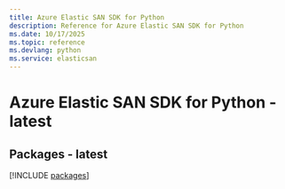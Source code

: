 ```yaml
---
title: Azure Elastic SAN SDK for Python
description: Reference for Azure Elastic SAN SDK for Python
ms.date: 10/17/2025
ms.topic: reference
ms.devlang: python
ms.service: elasticsan
---
```

# Azure Elastic SAN SDK for Python - latest
## Packages - latest
[!INCLUDE [packages](elastic-san-index.md)]